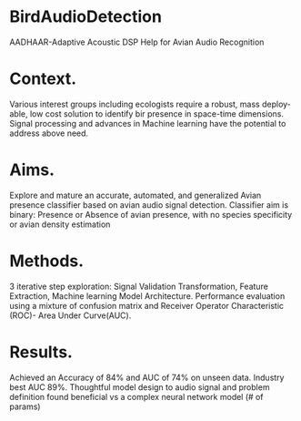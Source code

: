 # BirdAudioDetection
AADHAAR-Adaptive Acoustic DSP Help for Avian Audio Recognition

# Context. 
Various interest groups including ecologists require a robust, mass deploy-able, low cost solution to identify bir presence in space-time dimensions. Signal processing and advances in Machine learning have the potential to address above need.
# Aims. 
Explore and mature an accurate, automated, and generalized Avian presence classifier based on avian audio signal detection. Classifier aim is binary: Presence or Absence of avian presence, with no species specificity or avian density estimation
# Methods. 
3 iterative step exploration: Signal Validation Transformation, Feature Extraction, Machine learning Model Architecture. Performance evaluation using a mixture of confusion matrix and Receiver Operator Characteristic (ROC)- Area Under Curve(AUC).
# Results. 
Achieved an Accuracy of 84% and AUC of 74% on unseen data. Industry best AUC 89%. Thoughtful model design to audio signal and problem definition found beneficial vs a complex neural network model (# of params)
